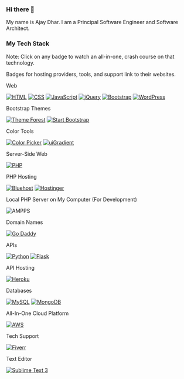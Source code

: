 ### Hi there 👋

My name is Ajay Dhar. I am a Principal Software Engineer and Software Architect.

### My Tech Stack
Note: Click on any badge to watch an all-in-one, crash course on that technology.

Badges for hosting providers, tools, and support link to their websites.

Web

[![HTML](https://img.shields.io/badge/HMTL-ED8B00?style=for-the-badge&logo=html5&logoColor=black)](https://www.youtube.com/watch?v=kDyJN7qQETA)
[![CSS](https://img.shields.io/badge/CSS-F2F4F9?style=for-the-badge&logo=css3&logoColor=black)](https://www.youtube.com/watch?v=CUxH_rWSI1k)
[![JavaScript](https://img.shields.io/badge/JavaScript-F0DB4F?style=for-the-badge&logo=javascript&logoColor=323330)](https://www.youtube.com/watch?v=_cLvpJY2deo&list=PLBA965A22D89CF13B)
[![jQuery](https://img.shields.io/badge/jQuery-007ACC?style=for-the-badge&logo=jquery&logoColor=white)](https://www.youtube.com/watch?v=BWXggB-T1jQ)
[![Bootstrap](https://img.shields.io/badge/Bootstrap-339933?style=for-the-badge&logo=bootstrap&logoColor=white)](https://www.youtube.com/watch?v=Jyvffr3aCp0)
[![WordPress](https://img.shields.io/badge/WordPress-1a202e?style=for-the-badge&logo=wordpress&logoColor=white)](https://www.youtube.com/watch?v=AABmCvjd_iU)

Bootstrap Themes

[![Theme Forest](https://img.shields.io/badge/Theme_Forest-1677FF?style=for-the-badge)](https://themeforest.net/)
[![Start Bootstrap](https://img.shields.io/badge/Start_Bootstrap-e0234e?style=for-the-badge)](https://startbootstrap.com/themes)

Color Tools

[![Color Picker](https://img.shields.io/badge/Color_Picker-007ACC?style=for-the-badge&logoColor=white)](https://www.w3schools.com/colors/colors_picker.asp)
[![uiGradient](https://img.shields.io/badge/uiGradient-F2F4F9?style=for-the-badge&logoColor=black)](https://uigradients.com/#DigitalWater)

Server-Side Web

[![PHP](https://img.shields.io/badge/PHP-231F20?style=for-the-badge&logo=php&logoColor=white)](https://www.youtube.com/watch?v=pWBRjQBWuYA)

PHP Hosting

[![Bluehost](https://img.shields.io/badge/Bluehost-FE7A16?style=for-the-badge&logoColor=white)](https://www.bluehost.com/)
[![Hostinger](https://img.shields.io/badge/Hostinger-1a202e?style=for-the-badge&logo=hostinger&logoColor=white)](https://www.hostinger.com/)

Local PHP Server on My Computer (For Development)

![AMPPS](https://img.shields.io/badge/AMPPS-F0DB4F?style=for-the-badge&logo=apache&logoColor=323330)

Domain Names

[![Go Daddy](https://img.shields.io/badge/Go_Daddy-e0234e?style=for-the-badge&logo=godaddy&logoColor=white)](https://www.godaddy.com/)

APIs

[![Python](https://img.shields.io/badge/Python-087ea4?style=for-the-badge&logo=python&logoColor=white)](https://www.youtube.com/watch?v=H1elmMBnykA)
[![Flask](https://img.shields.io/badge/Flask-1677FF?style=for-the-badge&logo=flask&logoColor=white)](https://www.youtube.com/watch?v=m5TKQF7WJzc)

API Hosting

[![Heroku](https://img.shields.io/badge/Heroku-F2F4F9?style=for-the-badge&logo=heroku&logoColor=orange)](https://www.heroku.com)

Databases

[![MySQL](https://img.shields.io/badge/MySQL-009639?style=for-the-badge&logo=mysql&logoColor=white)](https://www.youtube.com/watch?v=yPu6qV5byu4)
[![MongoDB](https://img.shields.io/badge/MongoDB-ED8B00?style=for-the-badge&logo=mongodb&logoColor=white)](https://www.youtube.com/playlist?list=PL4RCxklHWZ9v2lcat4oEVGQhZg6r4IQGV)

All-In-One Cloud Platform

[![AWS](https://img.shields.io/badge/AWS-7d64ff?style=for-the-badge&logo=amazon-ec2&logoColor=white)](https://aws.amazon.com/)

Tech Support

[![Fiverr](https://img.shields.io/badge/Fiverr-1a202e?style=for-the-badge&logo=fiverr&logoColor=white)](https://www.fiverr.com/)

Text Editor

[![Sublime Text 3](https://img.shields.io/badge/Sublime_Text_3-e0234e?style=for-the-badge&logo=sublimetext)](https://www.sublimetext.com/)
